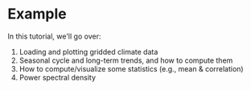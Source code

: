 # Example

In this tutorial, we'll go over:
1. Loading and plotting gridded climate data  
2. Seasonal cycle and long-term trends, and how to compute them
3. How to compute/visualize some statistics (e.g., mean & correlation)
4. Power spectral density
